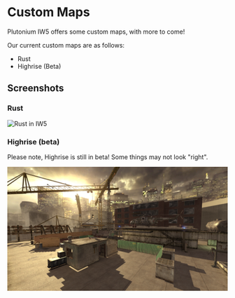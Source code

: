 # Custom Maps

Plutonium IW5 offers some custom maps, with more to come!

Our current custom maps are as follows:

* Rust
* Highrise (Beta)

## Screenshots

### Rust
![Rust in IW5](/images/client/mp_rust.png)

### Highrise (beta)
<Alert variant="warning">
Please note, Highrise is still in beta! Some things may not look "right".
</Alert>

![Highrise in IW5](/images/client/mp_highrise.png)